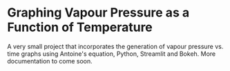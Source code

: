# Graphing Vapour Pressure as a Function of Temperature 
A very small project that incorporates the generation of vapour pressure vs. time graphs using Antoine's equation, Python, Streamlit and Bokeh. More documentation to come soon. 
